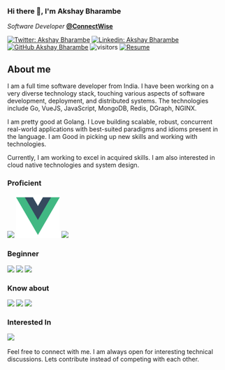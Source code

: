 ### Hi there 👋, I'm Akshay Bharambe

_Software Developer_ <a href="https://www.connectwise.com/" target="_blank"><b>@ConnectWise</b></a>

[![Twitter: Akshay Bharambe](https://img.shields.io/twitter/follow/akshaybharambe1?style=social)](https://twitter.com/akshaybharambe1)
[![Linkedin: Akshay Bharambe](https://img.shields.io/badge/-akshaybharambe14-blue?style=flat-square&logo=Linkedin&logoColor=white&link=https://www.linkedin.com/in/akshaybharambe14/)](https://www.linkedin.com/in/akshaybharambe14/)
[![GitHub Akshay Bharambe](https://img.shields.io/github/followers/akshaybharambe14?label=follow&style=social)](https://github.com/akshaybharambe14)
![visitors](https://visitor-badge.glitch.me/badge?page_id=akshaybharambe14.visitor-badge)
[![Resume](https://img.shields.io/badge/Resume-Download-brightgreen)](https://drive.google.com/file/d/1rglvkci3Qo4cRjmJnOS7qhl5OazwE89X/view?usp=sharing)

## About me

I am a full time software developer from India. I have been working on a very diverse technology stack, touching various aspects of software development, deployment, and distributed systems. The technologies include Go, VueJS, JavaScript, MongoDB, Redis, DGraph, NGINX.

I am pretty good at Golang. I Love building scalable, robust, concurrent real-world applications with best-suited paradigms and idioms present in the language. I am Good in picking up new skills and working with technologies.

Currently, I am working to excel in acquired skills. I am also interested in cloud native technologies and system design.

### Proficient

<code><a href="https://go.dev/" target="_blank"><img height="100" src="https://www.vectorlogo.zone/logos/golang/golang-official.svg"></a></code>
<code><a href="https://vuejs.org/" target="_blank"><img height="100" src="https://raw.githubusercontent.com/github/explore/80688e429a7d4ef2fca1e82350fe8e3517d3494d/topics/vue/vue.png"></a></code>
<code><a href="https://www.mongodb.com/" target="_blank"><img height="100" src="https://www.vectorlogo.zone/logos/mongodb/mongodb-icon.svg"></a></code>

### Beginner

<code><a href="https://grpc.io/" target="_blank"><img height="100" src="https://www.vectorlogo.zone/logos/grpcio/grpcio-ar21.svg"></a></code>
<code><a href="https://www.docker.com/" target="\_blank"><img height="100" src="https://www.vectorlogo.zone/logos/docker/docker-icon.svg"></a></code>
<code><a href="https://kubernetes.io/" target="_blank"><img height="100" src="https://www.vectorlogo.zone/logos/kubernetes/kubernetes-icon.svg"></a></code>

### Know about

<code><a href="https://dgraph.io/" target="_blank"><img height="100" src="https://www.vectorlogo.zone/logos/dgraphio/dgraphio-icon.svg"></a></code>
<code><a href="https://redis.io/" target="_blank"><img height="100" src="https://www.vectorlogo.zone/logos/redis/redis-official.svg"></a></code>
<code><a href="https://www.nginx.com/" target="_blank"><img height="100" src="https://www.vectorlogo.zone/logos/nginx/nginx-icon.svg"></a></code>

### Interested In

<code><a href="https://cloud.google.com/" target="_blank"><img height="100" src="https://www.vectorlogo.zone/logos/google_cloud/google_cloud-icon.svg"></a></code>

Feel free to connect with me. I am always open for interesting technical discussions. Lets contribute instead of competing with each other.

<!--
**akshaybharambe14/akshaybharambe14** is a ✨ _special_ ✨ repository because its `README.md` (this file) appears on your GitHub profile.

Here are some ideas to get you started:

- 🔭 I’m currently working on ...
- 🌱 I’m currently learning ...
- 👯 I’m looking to collaborate on ...
- 🤔 I’m looking for help with ...
- 💬 Ask me about ...
- 📫 How to reach me: ...
- 😄 Pronouns: ...
- ⚡ Fun fact: ...
-->
